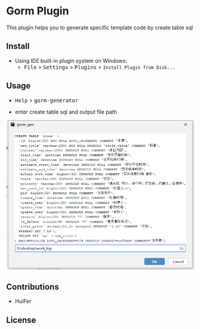 # Gorm Plugin

This plugin helps you to generate specific template code by create table sql 



## Install 
- Using IDE built-in plugin system on Windows:
    - <kbd>File</kbd> > <kbd>Settings</kbd> > <kbd>Plugins</kbd> >  `Install Plugin from Disk...`  





## Usage

- <KBD>Help</KBD> > <KBD>gorm-generator</KBD>

- enter create table sql and output file path 

![image-20200909091615670](images/image-20200909091615670.png)



## Contributions

- HuiFer



## License